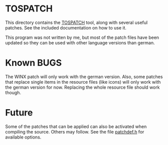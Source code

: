 # TOSPATCH

This directory contains the [TOSPATCH](https://github.com/markusheiden/tospatch) tool, along with
several useful patches. See the included documentation
on how to use it.

This program was not written by me, but most of the
patch files have been updated so they can be used with
other language versions than german.

# Known BUGS

The WINX patch will only work with the german version. Also, some
patches that replace single items in the resource files (like icons)
will only work with the german version for now. Replacing the whole
resource file should work though.

# Future

Some of the patches that can be applied can also be activated when
compiling the source. Others may follow.  See the file
[patchdef.h](/common/patchdef.h) for available options.

